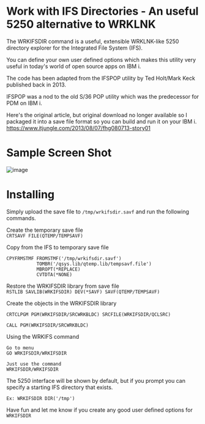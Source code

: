 # Work with IFS Directories - An useful 5250 alternative to WRKLNK 
The WRKIFSDIR command is a useful, extensible WRKLNK-like 5250 directory explorer for the Integrated File System (IFS).   

You can define your own user defined options which makes this utility very useful in today's world of open source apps on IBM i.   

The code has been adapted from the IFSPOP utility by Ted Holt/Mark Keck published back in 2013.    

IFSPOP was a nod to the old S/36 POP utility which was the predecessor for PDM on IBM i.   

Here's the original article, but original download no longer available so I packaged it into a save file format so you can build and run it on your IBM i.   https://www.itjungle.com/2013/08/07/fhg080713-story01

# Sample Screen Shot

![image](https://user-images.githubusercontent.com/9791508/228572629-b115cdb1-55b1-455e-9e69-da2ca070efe8.png)


# Installing 
Simply upload the save file to ```/tmp/wrkifsdir.savf``` and run the following commands.

Create the temporary save file    
```CRTSAVF FILE(QTEMP/TEMPSAVF)```  

Copy from the IFS to temporary save file     
```
CPYFRMSTMF FROMSTMF('/tmp/wrkifsdir.savf')              
           TOMBR('/qsys.lib/qtemp.lib/tempsavf.file')   
           MBROPT(*REPLACE)                             
           CVTDTA(*NONE)                                
```           

Restore the WRKIFSDIR library from save file   
```RSTLIB SAVLIB(WRKIFSDIR) DEV(*SAVF) SAVF(QTEMP/TEMPSAVF) ```

Create the objects in the WRKIFSDIR library    
```
CRTCLPGM PGM(WRKIFSDIR/SRCWRKBLDC) SRCFILE(WRKIFSDIR/QCLSRC)

CALL PGM(WRKIFSDIR/SRCWRKBLDC)

```         

Using the WRKIFS command
```
Go to menu
GO WRKIFSDIR/WRKIFSDIR

Just use the command
WRKIFSDIR/WRKIFSDIR
```

The 5250 interface will be shown by default, but if you prompt you can specify a starting IFS directory that exists.
```
Ex: WRKIFSDIR DIR('/tmp')
```

Have fun and let me know if you create any good user defined options for ```WRKIFSDIR```






